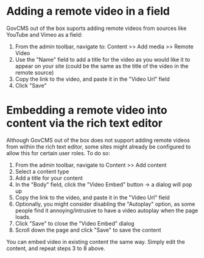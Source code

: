 # Adding a remote video in a field

GovCMS out of the box suports adding remote videos from sources like YouTube and
Vimeo as a field:

1. From the admin toolbar, navigate to: Content >> Add media >> Remote Video
2. Use the "Name" field to add a title for the video as you would like it to
   appear on your site (could be the same as the title of the video in the
   remote source)
3. Copy the link to the video, and paste it in the "Video Url" field
4. Click "Save"

# Embedding a remote video into content via the rich text editor

Although GovCMS out of the box does not support adding remote videos from within
the rich text editor, some sites might already be configured to allow this for
certain user roles. To do so:

1. From the admin toolbar, navigate to Content >> Add content
2. Select a content type
3. Add a title for your content
4. In the "Body" field, click the "Video Embed" button -> a dialog will pop up
5. Copy the link to the video, and paste it in the "Video Url" field
6. Optionally, you might consider disabling the "Autoplay" option, as some
   people find it annoying/intrusive to have a video autoplay when the page
   loads.
7. Click "Save" to close the "Video Embed" dialog
8. Scroll down the page and click "Save" to save the content

You can embed video in existing content the same way. Simply edit the content,
and repeat steps 3 to 8 above.
